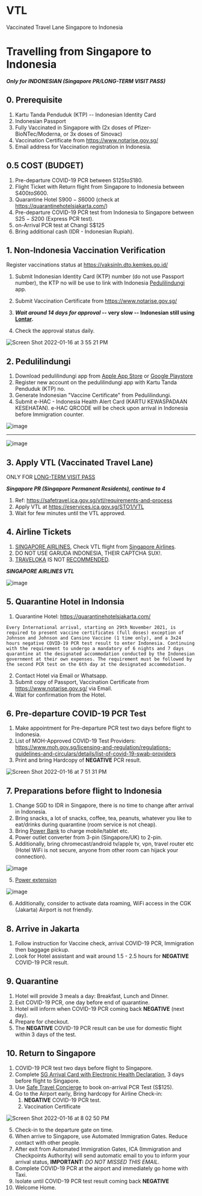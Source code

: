 # VTL
Vaccinated Travel Lane Singapore to Indonesia

# Travelling from Singapore to Indonesia 
 
**_Only for INDONESIAN (Singapore PR/LONG-TERM VISIT PASS)_**

## 0. Prerequisite

1. Kartu Tanda Penduduk (KTP) -- Indonesian Identity Card
2. Indonesian Passport
3. Fully Vaccinated in Singapore with (2x doses of Pfizer-BioNTec/Moderna, or 3x doses of Sinovac)
4. Vaccination Certificate from https://www.notarise.gov.sg/
5. Email address for Vaccination registration in Indonesia.

## 0.5 COST (BUDGET)

1. Pre-departure COVID-19 PCR between S$125 to S$180.
2. Flight Ticket with Return flight from Singapore to Indonesia between S$400 to S$600.
3. Quarantine Hotel S$900 - S$6000 (check at https://quarantinehotelsjakarta.com/)
4. Pre-departure COVID-19 PCR test from Indonesia to Singapore between S$25 - S$200 (Express PCR test).
5. on-Arrival PCR test at Changi S$125
6. Bring additional cash (IDR - Indonesian Rupiah). 

## 1. Non‐Indonesia Vaccination Verification 

Register vaccinations status at https://vaksinln.dto.kemkes.go.id/
1. Submit Indonesian Identity Card (KTP) number (do not use Passport number), the KTP no will be use to link with Indonesia [Pedulilindungi](https://www.pedulilindungi.id/) app.
2. Submit Vaccination Certificate from https://www.notarise.gov.sg/

3. **_Wait around 14 days for approval_ -- very slow -- Indonesian still using [Lontar](https://www.nowbali.co.id/lontar-balis-palm-leaf-manuscripts/).** 

4. Check the approval status daily. 

![Screen Shot 2022-01-16 at 3 55 21 PM](https://user-images.githubusercontent.com/787301/149652065-ba6df3e4-576d-41a1-9fff-a0d26ac7839e.png)


## 2. Pedulilindungi

1. Download pedulilindungi app from [Apple App Store](https://apps.apple.com/us/app/pedulilindungi/id1504600374) or [Google Playstore](https://play.google.com/store/apps/details?id=com.telkom.tracencare&hl=en_SG&gl=US)
2. Register new account on the pedulilindungi app with Kartu Tanda Penduduk (KTP) no.
3. Generate Indonesian "Vaccine Certificate" from Pedulilindungi.
4. Submit e-HAC - Indonesia Health Alert Card (KARTU KEWASPADAAN KESEHATAN). e-HAC QRCODE will be check upon arrival in Indonesia before Immigration counter.


![image](https://user-images.githubusercontent.com/787301/149654479-af1a85fe-9245-43c4-96af-c3bf1699ed1b.png)


---

![image](https://user-images.githubusercontent.com/787301/149654728-77803cdc-2015-47ca-a4fc-9354e7074ce5.png)


## 3. Apply VTL (Vaccinated Travel Lane)

ONLY FOR [LONG-TERM VISIT PASS](https://www.mom.gov.sg/passes-and-permits)

**_Singapore PR (Singapore Permanent Residents), continue to 4_**

1. Ref: https://safetravel.ica.gov.sg/vtl/requirements-and-process
2. Apply VTL at https://eservices.ica.gov.sg/STO1/VTL
3. Wait for few minutes until the VTL approved.

## 4. Airline Tickets

1. [SINGAPORE AIRLINES](https://www.singaporeair.com/), Check VTL flight from [Singapore Airlines](https://www.singaporeair.com/en_UK/us/travel-info/vaccinated-travel-lanes/).
2. DO NOT USE GARUDA INDONESIA, THEIR CAPTCHA SUX!.
3. [TRAVELOKA](https://www.traveloka.com/) IS NOT [RECOMMENDED](https://www.traveloka.com/en-sg/promotion/vtlflight).


**_SINGAPORE AIRLINES VTL_**

![image](https://user-images.githubusercontent.com/787301/149655341-8408590e-3f1c-459d-8e1c-9ab3ba6c77ae.png)

## 5. Quarantine Hotel in Indonsia

1. Quarantine Hotel: https://quarantinehotelsjakarta.com/

`Every International arrival, starting on 29th November 2021, is required to present vaccine certificates (full doses) exception of Johnson and Johnson and Cansino Vaccine (1 time only), and a 3x24 hours negative COVID-19 PCR test result to enter Indonesia. Continuing with the requirement to undergo a mandatory of 6 nights and 7 days quarantine at the designated accommodation conducted by the Indonesian government at their own expenses. The requirement must be followed by the second PCR test on the 6th day at the designated accommodation.`

2. Contact Hotel via Email or Whatsapp.
3. Submit copy of Passport, Vaccination Certificate from https://www.notarise.gov.sg/ via Email.
4. Wait for confirmation from the Hotel.

## 6. Pre-departure COVID-19 PCR Test

1. Make appointment for Pre-departure PCR test two days before flight to Indonesia.
2. List of MOH-Approved COVID-19 Test Providers:
   https://www.moh.gov.sg/licensing-and-regulation/regulations-guidelines-and-circulars/details/list-of-covid-19-swab-providers
3. Print and bring Hardcopy of **NEGATIVE** PCR result.

![Screen Shot 2022-01-16 at 7 51 31 PM](https://user-images.githubusercontent.com/787301/149658897-f96e1c47-d01f-4ca5-9e96-56fd20cda878.png)

## 7. Preparations before flight to Indonesia

1. Change SGD to IDR in Singapore, there is no time to change after arrival in Indonesia.
2. Bring snacks, a lot of snacks, coffee, tea, peanuts, whatever you like to eat/drinks during quarantine (room service is not cheap).
3. Bring [Power Bank](https://shopee.sg/shop/17628187/search?shopCollection=12770138) to charge mobile/tablet etc.
4. Power outlet converter from 3-pin (Singapore/UK) to 2-pin.
5. Additionally, bring chromecast/android tv/apple tv, vpn, travel router etc (Hotel WiFi is not secure, anyone from other room can hijack your connection). 

![image](https://user-images.githubusercontent.com/787301/149657014-6f49fe45-b63a-4e48-ac78-064e9aefa29b.png)

5. [Power extension](https://www.qoo10.sg/item/ALLOCACOC-ALLOCACOC-POWERCUBE-POWER-STRIP-POWER-SOCKET-CHARGER-TRAVEL-ADAPTER/445003333?banner_no=1305330)

![image](https://user-images.githubusercontent.com/787301/149656981-1e7a3481-5a39-4e7a-ac87-e721280db7da.png)

6. Additionally, consider to activate data roaming, WiFi access in the CGK (Jakarta) Airport is not friendly.

## 8. Arrive in Jakarta

1. Follow instruction for Vaccine check, arrival COVID-19 PCR, Immigration then baggage pickup.
2. Look for Hotel assistant and wait around 1.5 - 2.5 hours for **NEGATIVE** COVID-19 PCR result.

## 9. Quarantine

1. Hotel will provide 3 meals a day: Breakfast, Lunch and Dinner.
2. Exit COVID-19 PCR, one day before end of quarantine.
3. Hotel will inform when COVID-19 PCR coming back **NEGATIVE** (next day).
4. Prepare for checkout.
5. The **NEGATIVE** COVID-19 PCR result can be use for domestic flight within 3 days of the test.

## 10. Return to Singapore

1. COVID-19 PCR test two days before flight to Singapore.
2. Complete [SG Arrival Card with Electronic Health Declaration](https://www.ica.gov.sg/enter-depart/entry_requirements/sg-arrival-card), 3 days before flight to Singapore.
3. Use [Safe Travel Concierge](https://safetravel.changiairport.com/arrivalswabtest/#/) to book on-arrival PCR Test (S$125).
4. Go to the Airport early, Bring hardcopy for Airline Check-in:
   1. **NEGATIVE** COVID-19 PCR test.
   2. Vaccination Certificate

![Screen Shot 2022-01-16 at 8 02 50 PM](https://user-images.githubusercontent.com/787301/149659368-cd381577-0bff-4954-ade0-21134d7e6317.png)

5. Check-in to the departure gate on time.
6. When arrive to Singapore, use Automated Immigration Gates. Reduce contact with other people.
7. After exit from Automated Immigration Gates, ICA (Immigration and Checkpoints Authority) will send automatic email to you to inform your arrival status, **IMPORTANT:** _DO NOT MISSED THIS EMAIL_.
8. Complete COVID-19 PCR at the airport and immediately go home with Taxi.
9. Isolate until COVID-19 PCR test result coming back **NEGATIVE**
10. Welcome Home.
  




